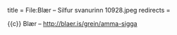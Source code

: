 title = File:Blær – Silfur svanurinn 10928.jpeg
redirects =
>>>>

{{c}} Blær – http://blaer.is/grein/amma-sigga